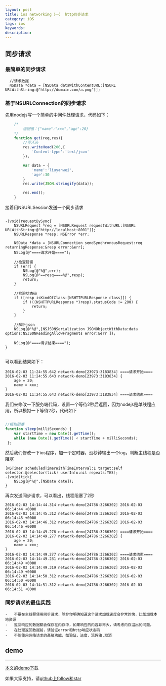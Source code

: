 ```yaml
---
layout: post
title: ios networking（一） http同步请求
category: iOS
tags: ios
keywords:
description:
---
```



## 同步请求

### 最简单的同步请求

````objc
  //请求数据
  NSData *data = [NSData dataWithContentURL:[NSURL URLWithString:@"http://domain.com/a.png"]];
````

### 基于NSURLConnection的同步请求
先用nodejs写一个简单的中间件处理请求，代码如下：

````javascript
	/*
		返回值：{"name":"xxx","age":20}
	*/
	function get(req,res){
		//写入头
		res.writeHead(200,{
			'Content-type':'text/json'
		});

		var data = {
			'name':'liuyanwei',
			'age':30
		}
		res.write(JSON.stringify(data));

		res.end();
	}

````

接着用NSURLSession发送一个同步请求

````objc

-(void)requestBySync{
    NSURLRequest *req = [NSURLRequest requestWithURL:[NSURL URLWithString:@"http://localhost:8001"]];
    NSURLResponse *resp; NSError *err;

    NSData *data = [NSURLConnection sendSynchronousRequest:req returningResponse:&resp error:&err];
    NSLog(@"====请求开始====");

    //检查错误
    if (err) {
        NSLog(@"%@",err);
        NSLog(@"==resq====%@",resp);
        return;
    }

    //检验状态码
    if ([resp isKindOfClass:[NSHTTPURLResponse class]]) {
        if (((NSHTTPURLResponse *)resp).statusCode != 200) {
            return;
        }
    }

    //解析json
    NSLog(@"%@",[NSJSONSerialization JSONObjectWithData:data options:NSJSONReadingAllowFragments error:&err ]);

    NSLog(@"====请求结束====");
}


````

可以看到结果如下：

````
2016-02-03 11:24:55.642 network-demo[23973:3183834] ====请求开始====
2016-02-03 11:24:55.643 network-demo[23973:3183834] {
    age = 20;
    name = xxx;
}
2016-02-03 11:24:55.643 network-demo[23973:3183834] ====请求结束====
````

我们来修改一下服务端代码，设置一个等待2秒后返回，因为nodejs是单线程应用，所以模拟一下等待2秒，代码如下

````javascript

//模拟阻塞
function sleep(milliSeconds) {
    var startTime = new Date().getTime();
    while (new Date().getTime() < startTime + milliSeconds);
 };


````

然后我们修改一下ios程序，加一个定时器，没秒钟输出一个log，判断主线程是否阻塞

````objc
[NSTimer scheduledTimerWithTimeInterval:1 target:self selector:@selector(tick) userInfo:nil repeats:YES];
-(void)tick{
    NSLog(@"%@",[NSDate date]);
}
````

再次发送同步请求，可以看出，线程阻塞了2秒

````
2016-02-03 14:14:44.314 network-demo[24786:3266302] 2016-02-03 06:14:44 +0000
2016-02-03 14:14:45.312 network-demo[24786:3266302] 2016-02-03 06:14:45 +0000
2016-02-03 14:14:46.312 network-demo[24786:3266302] 2016-02-03 06:14:46 +0000
2016-02-03 14:14:49.276 network-demo[24786:3266302] ====请求开始====
2016-02-03 14:14:49.277 network-demo[24786:3266302] {
    age = 20;
    name = xxx;
}
2016-02-03 14:14:49.277 network-demo[24786:3266302] ====请求结束====
2016-02-03 14:14:49.281 network-demo[24786:3266302] 2016-02-03 06:14:49 +0000
2016-02-03 14:14:49.319 network-demo[24786:3266302] 2016-02-03 06:14:49 +0000
2016-02-03 14:14:50.312 network-demo[24786:3266302] 2016-02-03 06:14:50 +0000
2016-02-03 14:14:51.312 network-demo[24786:3266302] 2016-02-03 06:14:51 +0000
````

### 同步请求的最佳实践

    -   不要在主线程使用同步请求，除非你明确知道这个请求加载速度会非常的快，比如加载本地资源
    -   返回响应的数据都会保存在内存中，如果响应的内容非常大，请考虑内存溢出的问题。
    -   在处理返回数据前，请验证error和http响应状态码
    -   不能使用网络请求的高级功能，如验证，进度，流传输,取消





## demo
---

[本文的demo下载](https://github.com/coolnameismy/demo/network-demo)

如果大家支持，请[github上follow和star](https://github.com/coolnameismy)
